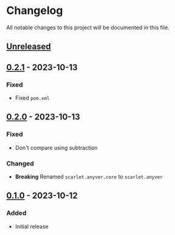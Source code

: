 # Changelog

All notable changes to this project will be documented in this file.

## [Unreleased]

<!-- ### Added -->
<!-- ### Fixed -->
<!-- ### Changed -->
<!-- ### Removed -->

## [0.2.1] - 2023-10-13

### Fixed

- Fixed `pom.xml`

## [0.2.0] - 2023-10-13

### Fixed

- Don't compare using subtraction

### Changed

- **Breaking** Renamed `scarlet.anyver.core` to `scarlet.anyver`

## [0.1.0] - 2023-10-12

### Added

- Initial release

[unreleased]: https://github.com/scarletcomply/anyver/compare/v0.2.1...HEAD
[0.2.1]: https://github.com/scarletcomply/anyver/compare/v0.1.0...v0.2.1
[0.2.0]: https://github.com/scarletcomply/anyver/compare/v0.1.0...v0.2.0
[0.1.0]: https://github.com/scarletcomply/anyver/releases/tag/v0.1.0
